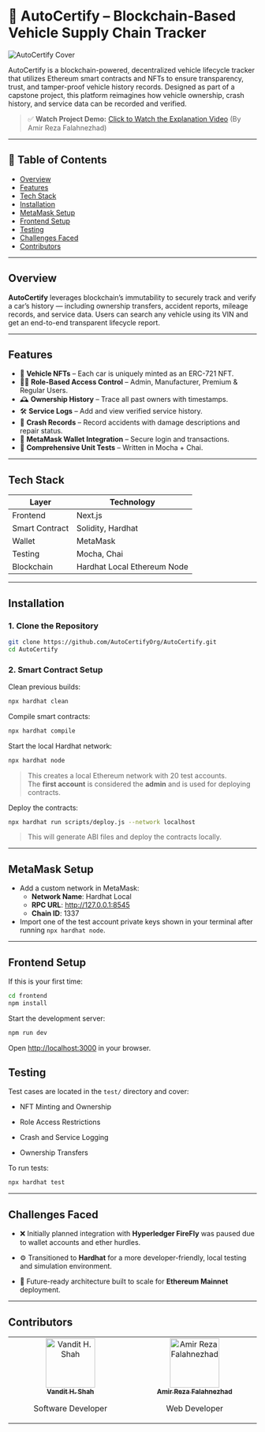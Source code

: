 # 🚗 AutoCertify – Blockchain-Based Vehicle Supply Chain Tracker

![AutoCertify Cover](https://i.ibb.co/j9SM9x5c/Auto-Certify-1.png)

AutoCertify is a blockchain-powered, decentralized vehicle lifecycle tracker that utilizes Ethereum smart contracts and NFTs to ensure transparency, trust, and tamper-proof vehicle history records. Designed as part of a capstone project, this platform reimagines how vehicle ownership, crash history, and service data can be recorded and verified.

> ✅ **Watch Project Demo:** [Click to Watch the Explanation Video](https://youtu.be/aMxsHaAnWQI) (By Amir Reza Falahnezhad)

---

## 📌 Table of Contents

- [Overview](#overview)
- [Features](#features)
- [Tech Stack](#tech-stack)
- [Installation](#installation)
- [MetaMask Setup](#metamask-setup)
- [Frontend Setup](#frontend-setup)
- [Testing](#testing)
- [Challenges Faced](#challenges-faced)
- [Contributors](#contributors)

---

## Overview

**AutoCertify** leverages blockchain’s immutability to securely track and verify a car’s history — including ownership transfers, accident reports, mileage records, and service data. Users can search any vehicle using its VIN and get an end-to-end transparent lifecycle report.

---

## Features

- 🎫 **Vehicle NFTs** – Each car is uniquely minted as an ERC-721 NFT.
- 🧑‍⚖️ **Role-Based Access Control** – Admin, Manufacturer, Premium & Regular Users.
- 🕰️ **Ownership History** – Trace all past owners with timestamps.
- 🛠️ **Service Logs** – Add and view verified service history.
- 🚧 **Crash Records** – Record accidents with damage descriptions and repair status.
- 🔐 **MetaMask Wallet Integration** – Secure login and transactions.
- 🧪 **Comprehensive Unit Tests** – Written in Mocha + Chai.

---

## Tech Stack

| Layer          | Technology                  |
| -------------- | --------------------------- |
| Frontend       | Next.js                     |
| Smart Contract | Solidity, Hardhat           |
| Wallet         | MetaMask                    |
| Testing        | Mocha, Chai                 |
| Blockchain     | Hardhat Local Ethereum Node |

---

## Installation

### 1. Clone the Repository

```bash
git clone https://github.com/AutoCertifyOrg/AutoCertify.git
cd AutoCertify
```

### 2. Smart Contract Setup

Clean previous builds:

```bash
npx hardhat clean
```

Compile smart contracts:

```bash
npx hardhat compile
```

Start the local Hardhat network:

```bash
npx hardhat node
```

> This creates a local Ethereum network with 20 test accounts.  
> The **first account** is considered the **admin** and is used for deploying contracts.

Deploy the contracts:

```bash
npx hardhat run scripts/deploy.js --network localhost
```

> This will generate ABI files and deploy the contracts locally.

---

##  MetaMask Setup

- Add a custom network in MetaMask:
  - **Network Name**: Hardhat Local
  - **RPC URL**: http://127.0.0.1:8545
  - **Chain ID**: 1337
- Import one of the test account private keys shown in your terminal after running `npx hardhat node`.

---

## Frontend Setup

If this is your first time:

```bash
cd frontend
npm install
```

Start the development server:

```bash
npm run dev
```

Open [http://localhost:3000](http://localhost:3000) in your browser.

## Testing

Test cases are located in the `test/` directory and cover:

- NFT Minting and Ownership

- Role Access Restrictions

- Crash and Service Logging

- Ownership Transfers

To run tests:

```bash
npx hardhat test
```

---

## Challenges Faced

- ❌ Initially planned integration with **Hyperledger FireFly** was paused due to wallet accounts and ether hurdles.

- ⚙️ Transitioned to **Hardhat** for a more developer-friendly, local testing and simulation environment.

- 🔗 Future-ready architecture built to scale for **Ethereum Mainnet** deployment.

---

## Contributors

<table>
  <tbody>
    <tr>
      <td align="center" valign="top" width="14.28%"><a href="https://vandit-shah.me"><img src="https://github.com/shahvandit8.png?v=3?s=100" width="100px;" alt="Vandit H. Shah"/><br /><sub><b>Vandit H. Shah</b></sub></a><br /><p>Software Developer</p></td>
      <td align="center" valign="top" width="14.28%"><a href="https://github.com/amirrezaflh1402"><img src="https://github.com/amirrezaflh1402.png?v=3?s=100" width="100px;" alt="Amir Reza Falahnezhad"/><br /><sub><b>Amir Reza Falahnezhad</b></sub></a><br /><p>Web Developer</p></td>
    </tr>
      </tbody>
</table>

